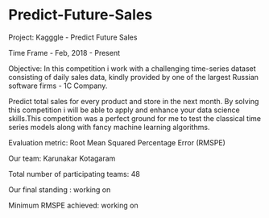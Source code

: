 # Predict-Future-Sales

Project: Kagggle - Predict Future Sales

Time Frame - Feb, 2018 - Present

Objective: In this competition i work with a challenging time-series dataset consisting of daily sales data, kindly provided by one of the largest Russian software firms - 1C Company. 

Predict total sales for every product and store in the next month. By solving this competition i will be able to apply and enhance your data science skills.This competition was a perfect ground for me to test the classical time series models along with fancy machine learning algorithms.

Evaluation metric: Root Mean Squared Percentage Error (RMSPE)

Our team: Karunakar Kotagaram

Total number of participating teams: 48

Our final standing : working on

Minimum RMSPE achieved: working on

